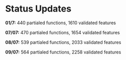 # Status Updates
__01/7:__ 440 partialed functions, 1610 validated features

__07/07:__ 470 partialed functions, 1654 validated features

__08/07:__ 539 partialed functions, 2033 validated features

__09/07:__ 564 partialed functions, 2258 validated features
